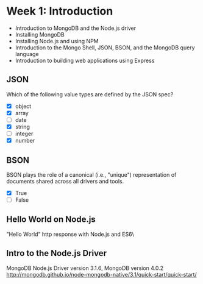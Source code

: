 # Week 1: Introduction
  - Introduction to MongoDB and the Node.js driver
  - Installing MongoDB
  - Installing Node.js and using NPM
  - Introduction to the Mongo Shell, JSON, BSON, and the MongoDB query language
  - Introduction to building web applications using Express

## JSON
Which of the following value types are defined by the JSON spec?
- [x] object
- [x] array
- [ ] date
- [x] string
- [ ] integer
- [x] number

## BSON
BSON plays the role of a canonical (i.e., "unique") representation of documents shared across all drivers and tools.
- [x] True
- [ ] False

## Hello World on Node.js
"Hello World" http response with Node.js and ES6\

## Intro to the Node.js Driver
MongoDB Node.js Driver version 3.1.6, MongoDB version 4.0.2\
http://mongodb.github.io/node-mongodb-native/3.1/quick-start/quick-start/
